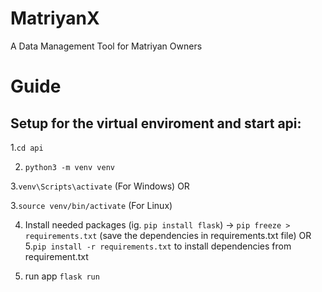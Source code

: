 # MatriyanX
 A Data Management Tool for Matriyan Owners
# Guide
## Setup for the virtual enviroment and start api:
1.`cd api`

2. `python3 -m venv venv`

3.`venv\Scripts\activate`  (For Windows)
                OR

3.`source venv/bin/activate` (For Linux)

4. Install needed packages (ig. `pip install flask`) -> `pip freeze > requirements.txt` (save the dependencies in requirements.txt file)
                OR
5.`pip install -r requirements.txt` to install dependencies from requirement.txt

6. run app `flask run`




